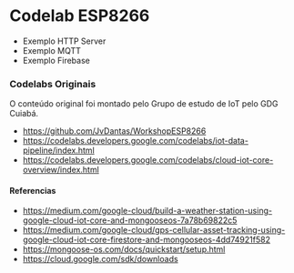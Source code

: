 # Codelab ESP8266

* Exemplo HTTP Server
* Exemplo MQTT
* Exemplo Firebase

### Codelabs Originais

O conteúdo original foi montado pelo Grupo de estudo de IoT pelo GDG Cuiabá.

* https://github.com/JvDantas/WorkshopESP8266
* https://codelabs.developers.google.com/codelabs/iot-data-pipeline/index.html
* https://codelabs.developers.google.com/codelabs/cloud-iot-core-overview/index.html

#### Referencias

* https://medium.com/google-cloud/build-a-weather-station-using-google-cloud-iot-core-and-mongooseos-7a78b69822c5
* https://medium.com/google-cloud/gps-cellular-asset-tracking-using-google-cloud-iot-core-firestore-and-mongooseos-4dd74921f582
* https://mongoose-os.com/docs/quickstart/setup.html
* https://cloud.google.com/sdk/downloads